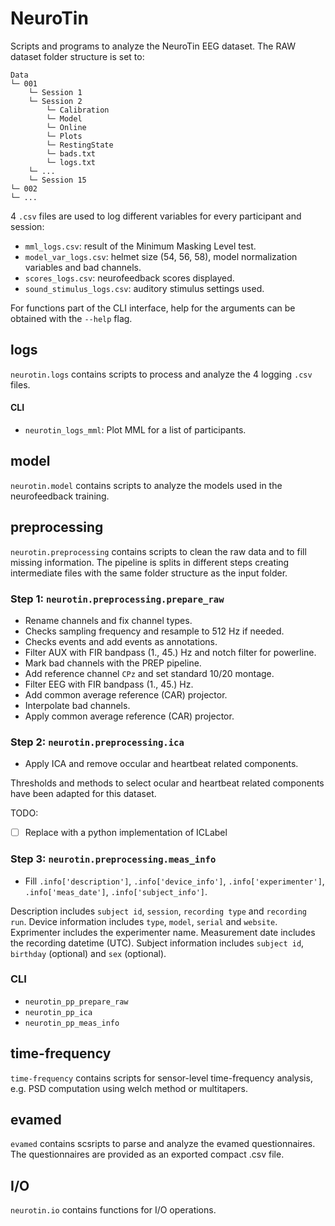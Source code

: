 # NeuroTin

Scripts and programs to analyze the NeuroTin EEG dataset.
The RAW dataset folder structure is set to:

```
Data
└─ 001
    └─ Session 1
    └─ Session 2
        └─ Calibration
        └─ Model
        └─ Online
        └─ Plots
        └─ RestingState
        └─ bads.txt
        └─ logs.txt
    └─ ...
    └─ Session 15
└─ 002
└─ ...
```

4 `.csv` files are used to log different variables for every participant and
session:

- `mml_logs.csv`: result of the Minimum Masking Level test.
- `model_var_logs.csv`: helmet size (54, 56, 58), model normalization variables
  and bad channels.
- `scores_logs.csv`: neurofeedback scores displayed.
- `sound_stimulus_logs.csv`: auditory stimulus settings used.

For functions part of the CLI interface, help for the arguments can be obtained
with the `--help` flag.

## logs

`neurotin.logs` contains scripts to process and analyze the 4 logging `.csv`
files.

#### CLI

- `neurotin_logs_mml`: Plot MML for a list of participants.

## model

`neurotin.model` contains scripts to analyze the models used in the
neurofeedback training.

## preprocessing

`neurotin.preprocessing` contains scripts to clean the raw data and to fill
missing information. The pipeline is splits in different steps creating
intermediate files with the same folder structure as the input folder.

### Step 1: `neurotin.preprocessing.prepare_raw`

- Rename channels and fix channel types.
- Checks sampling frequency and resample to 512 Hz if needed.
- Checks events and add events as annotations.
- Filter AUX with FIR bandpass (1., 45.) Hz and notch filter for powerline.
- Mark bad channels with the PREP pipeline.
- Add reference channel `CPz` and set standard 10/20 montage.
- Filter EEG with FIR bandpass (1., 45.) Hz.
- Add common average reference (CAR) projector.
- Interpolate bad channels.
- Apply common average reference (CAR) projector.

### Step 2: `neurotin.preprocessing.ica`

- Apply ICA and remove occular and heartbeat related components.

Thresholds and methods to select ocular and heartbeat related components have
been adapted for this dataset.

TODO:
- [ ] Replace with a python implementation of ICLabel

### Step 3: `neurotin.preprocessing.meas_info`

- Fill `.info['description']`, `.info['device_info']`, `.info['experimenter']`,
  `.info['meas_date']`, `.info['subject_info']`.

Description includes `subject id`, `session`, `recording type` and
`recording run`.
Device information includes `type`, `model`, `serial` and `website`.
Exprimenter includes the experimenter name.
Measurement date includes the recording datetime (UTC).
Subject information includes `subject id`, `birthday` (optional) and
`sex` (optional).

### CLI

- `neurotin_pp_prepare_raw`
- `neurotin_pp_ica`
- `neurotin_pp_meas_info`

## time-frequency

`time-frequency` contains scripts for sensor-level time-frequency analysis,
e.g. PSD computation using welch method or multitapers.

## evamed

`evamed` contains scsripts to parse and analyze the evamed questionnaires.
The questionnaires are provided as an exported compact .csv file.

## I/O

`neurotin.io` contains functions for I/O operations.
